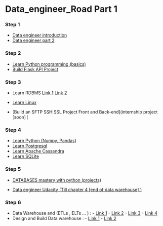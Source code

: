# Data_engineer_Road Part 1

<!-- Step 1 -->
### Step 1 

* [Data engineer introduction](https://medium.com/@rchang/a-beginners-guide-to-data-engineering-part-i-4227c5c457d7)
* [Data engineer part 2](https://medium.com/@rchang/a-beginners-guide-to-data-engineering-part-ii-47c4e7cbda71)


### Step 2 

* [Learn Python programming (basics)](https://www.udemy.com/course/the-complete-python-course/)
* [Build Flask API Project](https://www.youtube.com/watch?v=Z1RJmh_OqeA)

### Step 3

* Learn RDBMS [Link 1](https://www.tutorialspoint.com/sql/sql-rdbms-concepts.htm)
              [Link 2](https://www.udemy.com/course/the-ultimate-mysql-bootcamp-go-from-sql-beginner-to-expert/)
* [Learn Linux](https://www.udemy.com/course/linux-tutorials/?ranMID=39197&ranEAID=GjbDpcHcs4w&ranSiteID=GjbDpcHcs4w-grM2QfFWOqVeKgCDDX12Fw&LSNPUBID=GjbDpcHcs4w&utm_source=aff-campaign&utm_medium=udemyads)

* [Build an SFTP SSH SSL Project Front and Back-end](internship project [soon] )

### Step 4

* [Learn Python (Numpy, Pandas)](https://www.hackerearth.com/practice/machine-learning/data-manipulation-visualisation-r-python/tutorial-data-manipulation-numpy-pandas-python/tutorial/)
* [Learn Postgresql](https://www.tutorialspoint.com/postgresql/index.htm)
* [Learn Apache Cassandra](https://www.tutorialspoint.com/cassandra/index.htm)
* [Learn SQLite](https://www.tutorialspoint.com/sqlite/index.htm)

### Step 5 
* [DATABASES mastery with python (projects)](https://www.freecoursesonline.me/lynda-advanced-python-working-with-databases/)

* [Data engineer Udacity (Till chapter 4 [end of data warehouse] )](https://www.udacity.com/course/data-engineer-nanodegree--nd027)

### Step 6 

* Data Warehouse and (ETLs , ELTs ... ) : - [Link 1](https://www.guru99.com/etl-extract-load-process.html)
                                          - [Link 2](https://www.guru99.com/etl-vs-elt.html)
                                          - [Link 3](https://www.youtube.com/watch?v=CHYPF7jxlik)
                                          - [Link 4](https://www.youtube.com/watch?v=J326LIUrZM8)
* Design and Build Data warehouse : - [Link 1](https://www.youtube.com/watch?v=patBYUGwsHE)
                                    - [Link 2](https://www.coursera.org/learn/data-warehouse-bi-building)
